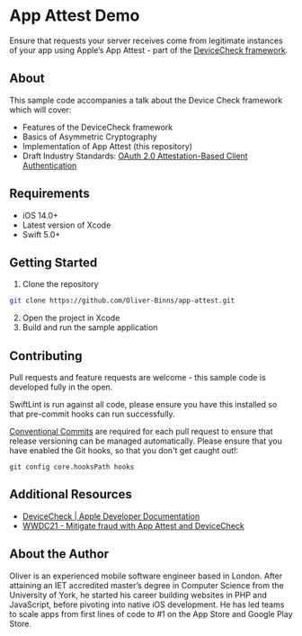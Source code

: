 # App Attest Demo

Ensure that requests your server receives come from legitimate instances of your app using Apple’s App Attest - part of the [DeviceCheck framework](https://developer.apple.com/documentation/devicecheck/establishing-your-app-s-integrity).

## About

This sample code accompanies a talk about the Device Check framework which will cover:

- Features of the DeviceCheck framework
- Basics of Asymmetric Cryptography
- Implementation of App Attest (this repository)
- Draft Industry Standards: [OAuth 2.0 Attestation-Based Client Authentication](https://www.ietf.org/archive/id/draft-ietf-oauth-attestation-based-client-auth-01.html)

## Requirements

- iOS 14.0+
- Latest version of Xcode
- Swift 5.0+

## Getting Started

1. Clone the repository
```bash
git clone https://github.com/Oliver-Binns/app-attest.git
```

2. Open the project in Xcode
3. Build and run the sample application

## Contributing

Pull requests and feature requests are welcome - this sample code is developed fully in the open.

SwiftLint is run against all code, please ensure you have this installed so that pre-commit hooks can run successfully.

[Conventional Commits](https://www.conventionalcommits.org/en/v1.0.0/) are required for each pull request to ensure that release versioning can be managed automatically.
Please ensure that you have enabled the Git hooks, so that you don't get caught out!:
```
git config core.hooksPath hooks
```

## Additional Resources

- [DeviceCheck | Apple Developer Documentation](https://developer.apple.com/documentation/devicecheck)
- [WWDC21 - Mitigate fraud with App Attest and DeviceCheck](https://developer.apple.com/videos/play/wwdc2021/10244/)

## About the Author

Oliver is an experienced mobile software engineer based in London. After attaining an IET accredited master’s degree in Computer Science from the University of York, he started his career building websites in PHP and JavaScript, before pivoting into native iOS development. He has led teams to scale apps from first lines of code to #1 on the App Store and Google Play Store.